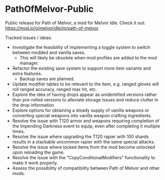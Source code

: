 # PathOfMelvor-Public
Public release for Path of Melvor, a mod for Melvor Idle. Check it out: https://mod.io/g/melvoridle/m/path-of-melvor

Tracked issues / ideas:
  - Investigate the feasibility of implementing a toggle system to switch between modded and vanilla saves.
    - This will likely be obsolete when mod profiles are added to the mod manager.
  - Refactor the existing save system to support more item variants and extra features.
    - Backup saves are planned.
  - Update modifier tables to be relevant to the item, e.g. ranged gloves will roll ranged accuracy, ranged max hit, etc.
  - Explore the idea of having drops appear as unidentified versions rather than pre-rolled versions to alleviate storage issues and reduce clutter in the drop information.
  - Explore options for obtaining a steady supply of vanilla weapons or converting special weapons into vanilla weapon crafting ingredients.
  - Resolve the issue with T120 armor and weapons requiring completion of the Impending Darkness event to equip, even after completing it multiple times.
  - Resolve the issue where upgrading the T120 rapier with 100 shards results in a stackable uncommon rapier with the same special attacks.
  - Resolve the issue where locked items from the mod become unlocked upon reloading the game.
  - Resolve the issue with the "CopyConditionalModifiers" functionality to make it work properly.
  - Assess the possibility of compatibility between Path of Melvor and  other mods.
